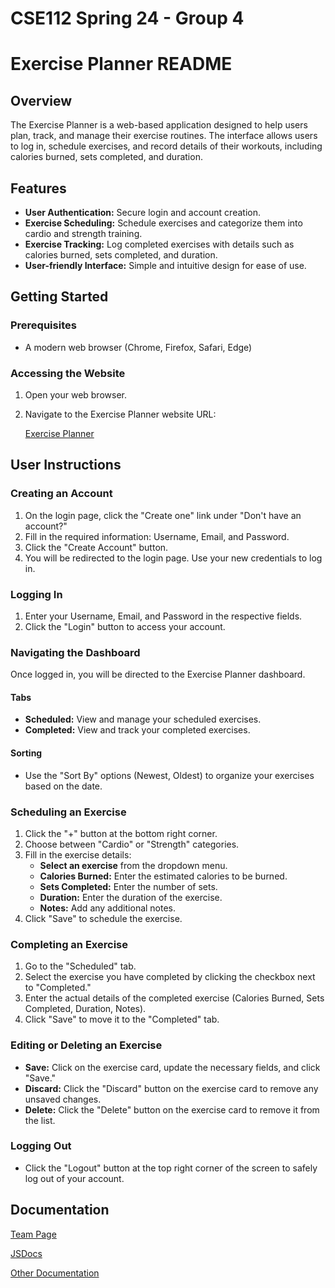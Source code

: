 # CSE112 Spring 24 - Group 4

# Exercise Planner README

## Overview
The Exercise Planner is a web-based application designed to help users plan, track, and manage their exercise routines. The interface allows users to log in, schedule exercises, and record details of their workouts, including calories burned, sets completed, and duration.

## Features
- **User Authentication:** Secure login and account creation.
- **Exercise Scheduling:** Schedule exercises and categorize them into cardio and strength training.
- **Exercise Tracking:** Log completed exercises with details such as calories burned, sets completed, and duration.
- **User-friendly Interface:** Simple and intuitive design for ease of use.

## Getting Started
### Prerequisites
- A modern web browser (Chrome, Firefox, Safari, Edge)

### Accessing the Website
1. Open your web browser.
2. Navigate to the Exercise Planner website URL:

    [Exercise Planner](https://cse-112-team-4.github.io/cse112-team4-ExercisePlannerFork/)

## User Instructions

### Creating an Account
1. On the login page, click the "Create one" link under "Don't have an account?"
2. Fill in the required information: Username, Email, and Password.
3. Click the "Create Account" button.
4. You will be redirected to the login page. Use your new credentials to log in.

### Logging In
1. Enter your Username, Email, and Password in the respective fields.
2. Click the "Login" button to access your account.

### Navigating the Dashboard
Once logged in, you will be directed to the Exercise Planner dashboard.

#### Tabs
- **Scheduled:** View and manage your scheduled exercises.
- **Completed:** View and track your completed exercises.

#### Sorting
- Use the "Sort By" options (Newest, Oldest) to organize your exercises based on the date.

### Scheduling an Exercise
1. Click the "+" button at the bottom right corner.
2. Choose between "Cardio" or "Strength" categories.
3. Fill in the exercise details:
   - **Select an exercise** from the dropdown menu.
   - **Calories Burned:** Enter the estimated calories to be burned.
   - **Sets Completed:** Enter the number of sets.
   - **Duration:** Enter the duration of the exercise.
   - **Notes:** Add any additional notes.
4. Click "Save" to schedule the exercise.

### Completing an Exercise
1. Go to the "Scheduled" tab.
2. Select the exercise you have completed by clicking the checkbox next to "Completed."
3. Enter the actual details of the completed exercise (Calories Burned, Sets Completed, Duration, Notes).
4. Click "Save" to move it to the "Completed" tab.

### Editing or Deleting an Exercise
- **Save:** Click on the exercise card, update the necessary fields, and click "Save."
- **Discard:** Click the "Discard" button on the exercise card to remove any unsaved changes.
- **Delete:** Click the "Delete" button on the exercise card to remove it from the list.

### Logging Out
- Click the "Logout" button at the top right corner of the screen to safely log out of your account.

## Documentation
[Team Page](https://github.com/CSE-112-Team-4/cse112-team4-ExercisePlannerFork/blob/main/admin/team.md)

[JSDocs](https://github.com/CSE-112-Team-4/cse112-team4-ExercisePlannerFork/wiki)

[Other Documentation](https://github.com/CSE-112-Team-4/cse112-team4-ExercisePlannerFork/tree/main/admin)
